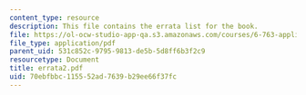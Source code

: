 ```yaml
---
content_type: resource
description: This file contains the errata list for the book.
file: https://ol-ocw-studio-app-qa.s3.amazonaws.com/courses/6-763-applied-superconductivity-fall-2005/70ebfbbc115552ad7639b29ee66f37fc_errata2.pdf
file_type: application/pdf
parent_uid: 531c852c-9795-9813-de5b-5d8ff6b3f2c9
resourcetype: Document
title: errata2.pdf
uid: 70ebfbbc-1155-52ad-7639-b29ee66f37fc
---
```

